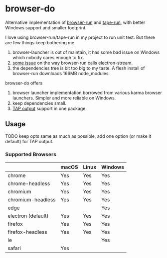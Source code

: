 # browser-do

Alternative implementation of [browser-run](https://github.com/juliangruber/browser-run) and [tape-run](https://github.com/juliangruber/tape-run), with better Windows support and smaller footprint.

I love using browser-run/tape-run in my project to run unit test. But there are few things keep bothering me.

1. browser-launcher is out of maintain, it has some bad issue on Windows which nobody cares enough to fix.
2. [some issue](https://github.com/juliangruber/electron-stream/issues/28) on the way browser-run calls electron-stream.
2. the dependencies tree is bit too big to my taste. A flesh install of browser-run downloads 166MB node_modules.

browser-do offers

1. browser launcher implementation borrowed from various karma browser launchers. Simpler and more reliable on Windows.
2. keep dependencies small.
3. [TAP output](https://en.wikipedia.org/wiki/Test_Anything_Protocol) support in one package.

## Usage

TODO keep opts same as much as possible, add one option (or make it default) for TAP output.


### Supported Browsers

|                    | macOS | Linux | Windows |
|--------------------|-------|-------|---------|
| chrome             | Yes   | Yes   | Yes     |
| chrome-headless    | Yes   | Yes   | Yes     |
| chromium           | Yes   | Yes   | Yes     |
| chromium-headless  | Yes   | Yes   | Yes     |
| edge               |       |       | Yes     |
| electron (default) | Yes   | Yes   | Yes     |
| firefox            | Yes   | Yes   | Yes     |
| firefox-headless   | Yes   | Yes   | Yes     |
| ie                 |       |       | Yes     |
| safari             | Yes   |       |         |
